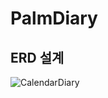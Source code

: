 # PalmDiary

## ERD 설계
![CalendarDiary](https://github.com/Inqui012/PalmDiary/assets/20105677/1a480b69-b0ab-43e6-9899-13da1d0d2855)
